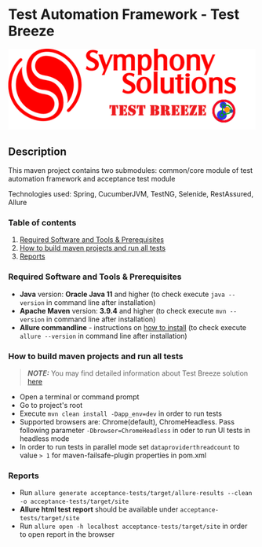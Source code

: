 # Test Automation Framework - Test Breeze
![](img/Symphony_Solutions-and-TEST_BREEZE_logo.png)

## Description
This maven project contains two submodules: common/core module of test automation framework and acceptance test module

Technologies used: Spring, CucumberJVM, TestNG, Selenide, RestAssured, Allure

### Table of contents
1. [Required Software and Tools & Prerequisites](#Required-Software-and-Tools-&-Prerequisites)
2. [How to build maven projects and run all tests](#how-to-run-acceptance-tests)
3. [Reports](#reports)

<a name="required-software-and-tools"></a>
### Required Software and Tools & Prerequisites

* **Java** version: **Oracle Java 11** and higher (to check execute `java --version` in command line after installation)
* **Apache Maven** version: **3.9.4** and higher (to check execute `mvn --version` in command line after installation)
* **Allure commandline** - instructions on [how to install](https://www.npmjs.com/package/allure-commandline) (to check execute `allure --version` in command line after installation)

 <a name="how-to-run-acceptance-tests"></a>
### How to build maven projects and run all tests 

> **_NOTE:_** You may find detailed information about Test Breeze solution [here](Documentation.md)

* Open a terminal or command prompt
* Go to project's root
* Execute `mvn clean install -Dapp_env=dev` in order to run tests
* Supported browsers are: Chrome(default), ChromeHeadless. Pass following parameter `-Dbrowser=ChromeHeadless` in oder to run UI tests in headless mode
* In order to run tests in parallel mode set `dataproviderthreadcount` to value `> 1` for maven-failsafe-plugin properties in pom.xml

<a name="reports"></a>
### Reports  
* Run `allure generate acceptance-tests/target/allure-results --clean -o acceptance-tests/target/site`
* **Allure html test report** should be available under `acceptance-tests/target/site`
* Run `allure open -h localhost acceptance-tests/target/site` in order to open report in the browser
